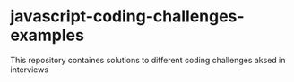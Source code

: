 # javascript-coding-challenges-examples
This repository containes solutions to different coding challenges aksed in interviews
